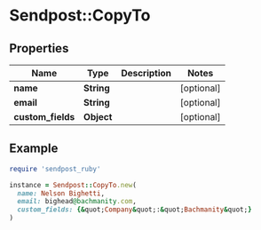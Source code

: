 # Sendpost::CopyTo

## Properties

| Name | Type | Description | Notes |
| ---- | ---- | ----------- | ----- |
| **name** | **String** |  | [optional] |
| **email** | **String** |  | [optional] |
| **custom_fields** | **Object** |  | [optional] |

## Example

```ruby
require 'sendpost_ruby'

instance = Sendpost::CopyTo.new(
  name: Nelson Bighetti,
  email: bighead@bachmanity.com,
  custom_fields: {&quot;Company&quot;:&quot;Bachmanity&quot;}
)
```

